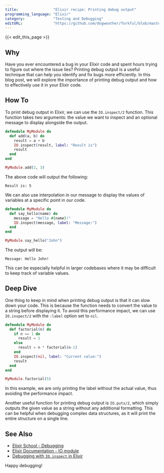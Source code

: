 ```yaml
---
title:                "Elixir recipe: Printing debug output"
programming_language: "Elixir"
category:             "Testing and Debugging"
editURL:              "https://github.com/dogweather/forkful/blob/master/content/en/elixir/printing-debug-output.md"
---
```


{{< edit_this_page >}}

## Why

Have you ever encountered a bug in your Elixir code and spent hours trying to figure out where the issue lies? Printing debug output is a useful technique that can help you identify and fix bugs more efficiently. In this blog post, we will explore the importance of printing debug output and how to effectively use it in your Elixir code.

## How To

To print debug output in Elixir, we can use the `IO.inspect/2` function. This function takes two arguments: the value we want to inspect and an optional message to display alongside the output.

```Elixir
defmodule MyModule do
  def add(a, b) do
    result = a + b
    IO.inspect(result, label: "Result is")
    result
  end
end

MyModule.add(2, 3)

```

The above code will output the following:

```
Result is: 5
```

We can also use interpolation in our message to display the values of variables at a specific point in our code.

```Elixir
defmodule MyModule do
  def say_hello(name) do
    message = "Hello #{name}!"
    IO.inspect(message, label: "Message:")
  end
end

MyModule.say_hello("John")

```

The output will be:

```
Message: Hello John!
```

This can be especially helpful in larger codebases where it may be difficult to keep track of variable values.

## Deep Dive

One thing to keep in mind when printing debug output is that it can slow down your code. This is because the function needs to convert the value to a string before displaying it. To avoid this performance impact, we can use `IO.inspect/2` with the `:label` option set to `nil`.

```Elixir
defmodule MyModule do
  def factorial(n) do
    if n == 1 do
      result = 1
    else
      result = n * factorial(n-1)
    end
    IO.inspect(nil, label: "Current value:")
    result
  end
end

MyModule.factorial(5)

```

In this example, we are only printing the label without the actual value, thus avoiding the performance impact.

Another useful function for printing debug output is `IO.puts/2`, which simply outputs the given value as a string without any additional formatting. This can be helpful when debugging complex data structures, as it will print the entire structure on a single line.

## See Also

- [Elixir School - Debugging](https://elixirschool.com/en/lessons/basics/debugging/)
- [Elixir Documentation - IO module](https://hexdocs.pm/elixir/IO.html)
- [Debugging with `IO.inspect` in Elixir](https://dev.to/afreeorange/debugging-with-io-inspect-in-elixir-4ck0)

Happy debugging!